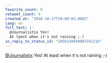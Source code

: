 ```yaml
---
favorite_count: 0
retweet_count: 0
created_at: "2018-10-27T10:09:03.000Z"
lang: en
full_text: |-
  @Journalistix Yes!
  At least when it's not raining ;-)
in_reply_to_status_id: "1056110449807241216"
---
```


[@Journalistix](https://twitter.com/Journalistix) Yes! At least when it's not
raining ;-)
